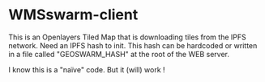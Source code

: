 # WMSswarm-client
This is an Openlayers Tiled Map that is downloading tiles from the IPFS network.
Need an IPFS hash to init.
This hash can be hardcoded or written in a file called "GEOSWARM_HASH" at the root of the WEB server.

I know this is a "naïve" code. 
But it (will) work !
